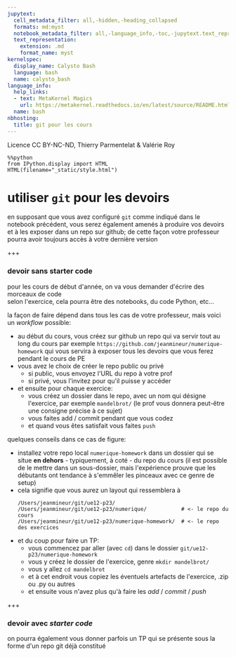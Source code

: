 ```yaml
---
jupytext:
  cell_metadata_filter: all,-hidden,-heading_collapsed
  formats: md:myst
  notebook_metadata_filter: all,-language_info,-toc,-jupytext.text_representation.jupytext_version,-jupytext.text_representation.format_version
  text_representation:
    extension: .md
    format_name: myst
kernelspec:
  display_name: Calysto Bash
  language: bash
  name: calysto_bash
language_info:
  help_links:
  - text: MetaKernel Magics
    url: https://metakernel.readthedocs.io/en/latest/source/README.html
  name: bash
nbhosting:
  title: git pour les cours
---
```


Licence CC BY-NC-ND, Thierry Parmentelat & Valérie Roy

```{code-cell}
%%python
from IPython.display import HTML
HTML(filename="_static/style.html")
```

# utiliser `git` pour les devoirs

en supposant que vous avez configuré `git` comme indiqué dans le notebook précédent, vous serez également amenés à produire vos devoirs et à les exposer dans un repo sur github; de cette façon votre professeur pourra avoir toujours accès à votre dernière version

+++

### devoir sans starter code

pour les cours de début d'année, on va vous demander d'écrire des morceaux de code  
selon l'exercice, cela pourra être des notebooks, du code Python, etc...

la façon de faire dépend dans tous les cas de votre professeur, mais voici un *workflow* possible:

- au début du cours, vous créez sur github un repo qui va servir tout au long du cours
  par exemple `https://github.com/jeanmineur/numerique-homework`
  qui vous servira à exposer tous les devoirs que vous ferez pendant le cours de PE
- vous avez le choix de créer le repo public ou privé
  - si public, vous envoyez l'URL du repo à votre prof
  - si privé, vous l'invitez pour qu'il puisse y accéder
- et ensuite pour chaque exercice:
  - vous créez un dossier dans le repo, avec un nom qui désigne l'exercice, par exemple `mandelbrot/` (le prof vous donnera peut-être une consigne précise à ce sujet)
  - vous faites add / commit pendant que vous codez
  - et quand vous êtes satisfait vous faites `push`

quelques conseils dans ce cas de figure:

- installez votre repo local `numerique-homework` dans un dossier qui se situe **en dehors** - typiquement, à coté - du repo du cours
  (il est possible de le mettre dans un sous-dossier, mais l'expérience prouve que les débutants ont tendance à s'emmêler les pinceaux avec ce genre de setup)
- cela signifie que vous aurez un layout qui ressemblera à
  ```console
  /Users/jeanmineur/git/ue12-p23/
  /Users/jeanmineur/git/ue12-p23/numerique/           # <- le repo du cours
  /Users/jeanmineur/git/ue12-p23/numerique-homework/  # <- le repo des exercices
  ```
- et du coup pour faire un TP:
  - vous commencez par aller (avec `cd`) dans le dossier `git/ue12-p23/numerique-homework`
  - vous y créez le dossier de l'exercice, genre
    `mkdir mandelbrot/`
  - vous y allez
    `cd mandelbrot`
  - et à cet endroit vous copiez les éventuels artefacts de l'exercice, .zip ou .py ou autres
  - et ensuite vous n'avez plus qu'à faire les *add* / *commit* / *push*

+++

### devoir avec *starter code*

on pourra également vous donner parfois un TP qui se présente sous la forme d'un repo git déjà constitué
